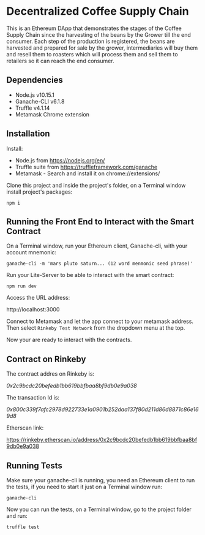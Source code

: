 # Decentralized Coffee Supply Chain

This is an Ethereum DApp that demonstrates the stages of the Coffee Supply Chain since the harvesting of the beans by the Grower till the end consumer. Each step of the production is registered, the beans are harvested and prepared for sale by the grower, intermediaries will buy them and resell them to roasters which will process them and sell them to retailers so it can reach the end consumer.

## Dependencies

- Node.js            v10.15.1
- Ganache-CLI        v6.1.8
- Truffle            v4.1.14
- Metamask           Chrome extension

## Installation

Install:

- Node.js from https://nodejs.org/en/
- Truffle suite from https://truffleframework.com/ganache
- Metamask - Search and install it on chrome://extensions/

Clone this project and inside the project's folder, on a Terminal window install project's packages: 

```
npm i
```

## Running the Front End to Interact with the Smart Contract

On a Terminal window, run your Ethereum client, Ganache-cli, with your account mnemonic:

```
ganache-cli -m 'mars pluto saturn... (12 word menmonic seed phrase)'
```

Run your Lite-Server to be able to interact with the smart contract:

```
npm run dev
```

Access the URL address: 

http://localhost:3000

Connect to Metamask and let the app connect to your metamask address. Then select `Rinkeby Test Network` from the dropdown menu at the top.

Now your are ready to interact with the contracts.

## Contract on Rinkeby
The contract addres on Rinkeby is: 

_0x2c9bcdc20befedb1bb619bbfbaa8bf9db0e9a038_

The transaction Id is: 

_0x800c339f7afc2978d922733e1a0901b252daa137f80d211d86d8871c86e169d8_

Etherscan link:

https://rinkeby.etherscan.io/address/0x2c9bcdc20befedb1bb619bbfbaa8bf9db0e9a038

## Running Tests

Make sure your ganache-cli is running, you need an Ethereum client to run the tests, if you need to start it just on a Terminal window run: 

```
ganache-cli
```

Now you can run the tests, on a Terminal window, go to the project folder and run: 

```
truffle test
```

